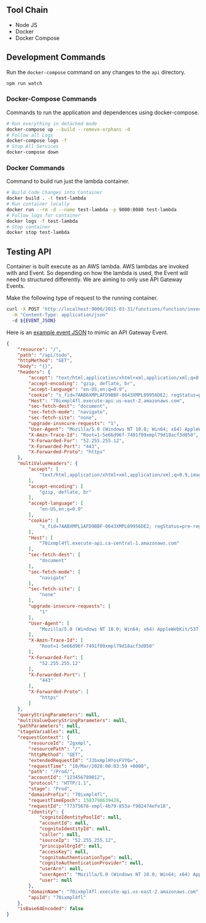 
## Tool Chain

* Node JS
* Docker
* Docker Compose

## Development Commands
Run the `docker-compose` command on any changes to the `api` directory.
```bash
npm run watch
```

### Docker-Compose Commands
Commands to run the application and dependences using docker-compose.

```bash
# Run everything in detached mode
docker-compose up --build --remove-orphans -d
# Follow all Logs
docker-compose logs -f
# Stop All Services
docker-compose down
```

### Docker Commands
Command to build run just the lambda container.

```bash
# Build Code Changes into Container
docker build . -t test-lambda
# Run container locally
docker run --rm -d --name test-lambda -p 9000:8080 test-lambda
# Follow logs for container
docker logs -f test-lambda
# Stop container
docker stop test-lambda
```

## Testing API
Container is built execute as an AWS lambda.  AWS lambdas are invoked with and Event.
So depending on how the lambda is used, the Event will need to structured differently.
We are aiming to only use API Gateway Events.

Make the following type of request to the running container.
```bash 
curl -X POST 'http://localhost:9000/2015-03-31/functions/function/invocations' \
  -H "Content-Type: application/json"
  -d ${EVENT_JSON} 
```

Here is an [example event JSON](https://github.com/awsdocs/aws-lambda-developer-guide/blob/main/sample-apps/nodejs-apig/event.json) 
to mimic an API Gateway Event.
```json
{
    "resource": "/",
    "path": "/api/todo",
    "httpMethod": "GET",
    "body": "{}",
    "headers": {
        "accept": "text/html,application/xhtml+xml,application/xml;q=0.9,image/webp,image/apng,*/*;q=0.8,application/signed-exchange;v=b3;q=0.9",
        "accept-encoding": "gzip, deflate, br",
        "accept-language": "en-US,en;q=0.9",
        "cookie": "s_fid=7AAB6XMPLAFD9BBF-0643XMPL09956DE2; regStatus=pre-register",
        "Host": "70ixmpl4fl.execute-api.us-east-2.amazonaws.com",
        "sec-fetch-dest": "document",
        "sec-fetch-mode": "navigate",
        "sec-fetch-site": "none",
        "upgrade-insecure-requests": "1",
        "User-Agent": "Mozilla/5.0 (Windows NT 10.0; Win64; x64) AppleWebKit/537.36 (KHTML, like Gecko) Chrome/80.0.3987.132 Safari/537.36",
        "X-Amzn-Trace-Id": "Root=1-5e66d96f-7491f09xmpl79d18acf3d050",
        "X-Forwarded-For": "52.255.255.12",
        "X-Forwarded-Port": "443",
        "X-Forwarded-Proto": "https"
    },
    "multiValueHeaders": {
        "accept": [
            "text/html,application/xhtml+xml,application/xml;q=0.9,image/webp,image/apng,*/*;q=0.8,application/signed-exchange;v=b3;q=0.9"
        ],
        "accept-encoding": [
            "gzip, deflate, br"
        ],
        "accept-language": [
            "en-US,en;q=0.9"
        ],
        "cookie": [
            "s_fid=7AABXMPL1AFD9BBF-0643XMPL09956DE2; regStatus=pre-register;"
        ],
        "Host": [
            "70ixmpl4fl.execute-api.ca-central-1.amazonaws.com"
        ],
        "sec-fetch-dest": [
            "document"
        ],
        "sec-fetch-mode": [
            "navigate"
        ],
        "sec-fetch-site": [
            "none"
        ],
        "upgrade-insecure-requests": [
            "1"
        ],
        "User-Agent": [
            "Mozilla/5.0 (Windows NT 10.0; Win64; x64) AppleWebKit/537.36 (KHTML, like Gecko) Chrome/80.0.3987.132 Safari/537.36"
        ],
        "X-Amzn-Trace-Id": [
            "Root=1-5e66d96f-7491f09xmpl79d18acf3d050"
        ],
        "X-Forwarded-For": [
            "52.255.255.12"
        ],
        "X-Forwarded-Port": [
            "443"
        ],
        "X-Forwarded-Proto": [
            "https"
        ]
    },
    "queryStringParameters": null,
    "multiValueQueryStringParameters": null,
    "pathParameters": null,
    "stageVariables": null,
    "requestContext": {
        "resourceId": "2gxmpl",
        "resourcePath": "/",
        "httpMethod": "GET",
        "extendedRequestId": "JJbxmplHYosFVYQ=",
        "requestTime": "10/Mar/2020:00:03:59 +0000",
        "path": "/Prod/",
        "accountId": "123456789012",
        "protocol": "HTTP/1.1",
        "stage": "Prod",
        "domainPrefix": "70ixmpl4fl",
        "requestTimeEpoch": 1583798639428,
        "requestId": "77375676-xmpl-4b79-853a-f982474efe18",
        "identity": {
            "cognitoIdentityPoolId": null,
            "accountId": null,
            "cognitoIdentityId": null,
            "caller": null,
            "sourceIp": "52.255.255.12",
            "principalOrgId": null,
            "accessKey": null,
            "cognitoAuthenticationType": null,
            "cognitoAuthenticationProvider": null,
            "userArn": null,
            "userAgent": "Mozilla/5.0 (Windows NT 10.0; Win64; x64) AppleWebKit/537.36 (KHTML, like Gecko) Chrome/80.0.3987.132 Safari/537.36",
            "user": null
        },
        "domainName": "70ixmpl4fl.execute-api.us-east-2.amazonaws.com",
        "apiId": "70ixmpl4fl"
    },
    "isBase64Encoded": false
}
```
